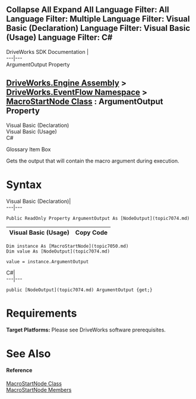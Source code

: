 Collapse All Expand All Language Filter: All  Language Filter: Multiple  Language Filter: Visual Basic (Declaration) Language Filter: Visual Basic (Usage) Language Filter: C#  
---  
DriveWorks SDK Documentation  |   
---|---  
ArgumentOutput Property   
  
[DriveWorks.Engine Assembly](topic2156.md) > [DriveWorks.EventFlow Namespace](topic6871.md) > [MacroStartNode Class](topic7050.md) : ArgumentOutput Property  
---  
  
Visual Basic (Declaration)    
Visual Basic (Usage)    
C# 

Glossary Item Box

Gets the output that will contain the macro argument during execution. 

# Syntax

Visual Basic (Declaration)|   
---|---  
      
    
    Public ReadOnly Property ArgumentOutput As [NodeOutput](topic7074.md)  
  
Visual Basic (Usage)| Copy Code  
---|---  
      
    
    Dim instance As [MacroStartNode](topic7050.md)
    Dim value As [NodeOutput](topic7074.md)
     
    value = instance.ArgumentOutput  
  
C#|   
---|---  
      
    
    public [NodeOutput](topic7074.md) ArgumentOutput {get;}  
  
# Requirements

**Target Platforms:** Please see DriveWorks software prerequisites.

# See Also

#### Reference

[MacroStartNode Class](topic7050.md)   
[MacroStartNode Members](topic7051.md)


